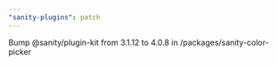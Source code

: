 ```yaml
---
"sanity-plugins": patch
---
```


Bump @sanity/plugin-kit from 3.1.12 to 4.0.8 in /packages/sanity-color-picker

